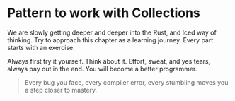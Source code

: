 # Pattern to work with Collections

We are slowly getting deeper and deeper into the Rust, and Iced way of thinking. Try to approach
this chapter as a learning journey. Every part starts with an exercise.

Always first try it yourself. Think about it. Effort, sweat, and yes tears, always pay out in the end. You
will become a better programmer.

> Every bug you face, every compiler error, every stumbling moves you a step closer to mastery.
